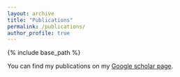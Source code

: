 ```yaml
---
layout: archive
title: "Publications"
permalink: /publications/
author_profile: true
---
```


{% include base_path %}

You can find my publications on my [Google scholar page](https://scholar.google.com/citations?user=cgOBCWgAAAAJ&hl=en "Google scholar page").

